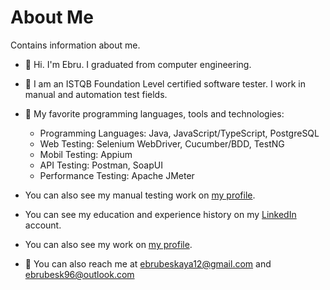 # About Me 
Contains information about me.

- 🌺 Hi. I'm Ebru. I graduated from computer engineering. 
- 👀 I am an ISTQB Foundation Level certified software tester. I work in manual and automation test fields.
- 💞️ My favorite programming languages, tools and technologies:
   - Programming Languages: Java, JavaScript/TypeScript, PostgreSQL
   - Web Testing: Selenium WebDriver, Cucumber/BDD, TestNG
   - Mobil Testing: Appium
   - API Testing: Postman, SoapUI
   - Performance Testing: Apache JMeter
- You can also see my manual testing work on [my profile](https://github.com/ebrubeskaya).
- You can see my education and experience history on my [LinkedIn](https://www.linkedin.com/in/ebru-be%C5%9Fkaya-18421b251/) account.
- You can also see my work on [my profile](https://github.com/ebrubeskaya).

- 💌 You can also reach me at ebrubeskaya12@gmail.com and ebrubesk96@outlook.com
